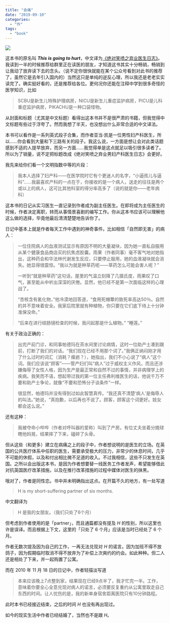 ```yaml
---
title: "会痛"
date: "2019-09-10"
categories: 
  - "作"
tags: 
  - "book"
---
```


![](https://img1.doubanio.com/view/subject/l/public/s31469977.jpg)

这本书的原名叫 _**This is going to hurt**_，中文译为[《绝对笑喷之弃业医生日志》](https://book.douban.com/subject/30293663/)。我读到一半的时候推荐给群里正在读医的朋友，才知道这书其实十分畅销，畅销到让我动了放弃读下去的念头。（说不定你很快就能在某个公众号看到对此书的推荐了，虽然它是去年引入国内的）当然这只是单纯的逆反心理，所以我还是老老实实读完了。确实挺好看的，还是推荐给各位。更何况你还能在注释中学到很多奇怪的医学知识，比如

> SCBU是新生儿特殊护理病房，NICU是新生儿重症监护病房，PICU是儿科重症监护病房，PIKACHU是一种口袋怪物。

从封面和标题（尤其是中文标题）看得出这本书并不是很严肃的书籍，但我觉得中文标题有些过于浮夸了。然而我想了半天，也没想出什么非常合适的中文译法。

本书可以看作是一系列英式段子合集，而作者亚当·凯是一位男性妇产科医生，所以……你会看到大量和下三路有关的段子。我这么说，一方面是想让会对此类话题感到不适的人提早放弃，而另一方面……我觉得单是这点就足以吸引很多读者了。所以为了销量，说不定把标题改成《绝对笑喷之弃业男妇产科医生日志》会更好。

我先来给你们看一个文明指数中等的片段：

> 我本人选择了妇产科——在医学院时它有个更迷人的名字，“小逼孩儿与逼科”……我最喜欢产科的一点在于，你接收的是一个病人，送走的往往是两个或以上的病人，这可比其他科室的得分率高多了（说的就是你——老年病科）

这本书的日记从实习医生一直记录到作者成为副主任医生。在即将成为主任医生的时候，作者决定离职，转而从事情景喜剧的编写工作。你从这本书应该可以理解他这么做的选择，毕竟他最后清清楚楚地告诉你了。

日记中基本上就是作者每天工作中遇到的神奇事件。比如相信「自然即无害」的病人：

> 一位住院病人的血液测试显示有原因不明的大量凝块，因为她一直私自服用从某个健康食品商店买的抗焦虑胶囊。雨果（作者同事）毫不客气地对她指出，这种药会和华法林代谢发生反应，只要停止服用，她的血液凝块就会消失。她显得很震惊。“我以为就是种草药呢——草药怎么可能会害人呢？”
> 
> 一听到“就是种草药”这句话，屋里的气温立刻降了几摄氏度，雨果叹了口气，甚至能从中听出深深的厌倦。显然，他已经不是第一次面临这样的心理战了。
> 
> “杏核含有氰化物，”他冷漠地回答道，“食用死帽蕈的致死率高达50％。自然的并不意味着安全。我家后院里就有种植物，你只要在它们底下待上十分钟准保没命。”
> 
> “后来在进行结肠镜检查的时候，我问起那是什么植物。” “睡莲。”

有关于政治正确的：

> 出完产前门诊，和同事帕德玛在茶水间里讨论病情，这时一位助产士凑到跟前，打断了我们的对话。“我们现在已经不用那个词了。”我俩正纳闷刚才用了什么过时的词汇（消耗？瘰疬？），她指出，我们不小心说了“病人”这个词。我们应该说“顾客”——管产妇们叫“病人”过于威权主义作风，而且还涉嫌侮辱了女性人格，因为生产是最正常和自然不过的事情，并非病理学上的疾病。我笑而不语，想起带过我的第一位主任弗利维医生的话，他说千万不要和助产士争论，就像“不要和恐怖分子谈条件”一样。
> 
> 很显然，帕德玛并没有得到过如此智慧真传。“我还真不清楚‘病人’是侮辱人的叫法。”她说，“真抱歉，以后再也不说了。顾客，顾客这个词更好。妓女都会这么说。”

还有这种：

> 我被夺命小哔哔（作者对呼叫器的爱称）叫到了产房。有位丈夫坐着分娩球瞎他妈晃，结果摔了下来，磕碎了头骨。

但从这些（和更多）建立在病痛之上的段子中，作者想说明的是医生的立场。在英国的公共医疗体系中任职的医生，需要承受极大的压力，非常少的休息时间，几乎不可能的休假，以及和付出相比微不足道的收入。不过我相信，这些不只发生在英国。之所以会出版这本书，是因为作者想要替一线医务工作者发声，希望能够借此对抗英国医疗改革措施，以及在推行改革措施的过程中媒体对医生的抹黑。

哦对了，作者是同性恋。书中并未明确指出这点。在开篇不久的地方，有一处写道

> H is my short-suffering partner of six months.

中文翻译为

> H 是我的女朋友。（我们只处了6个月）

但考虑到作者使用的是「partner」，而且通篇都没有提及 _H_ 的性别，所以这里也许是误译。而且根据上下文，这里的「只处了 6 个月」应该是当时已经处了 6 个月。

作者无数次提及因为自己的工作，一再无法兑现对 _H_ 的诺言。因为加班不得不放鸽子，因为假期临时取消不得不放弃为了补偿上次爽约的约会。如此种种。但二人还是相处了下来，并一起购置了公寓。

而在 2010 年 11 月 18 日的日记中，作者轻描淡写道

> 本来应该晚上7点整到家，结果现在已经9点半了，我才忙完一半。工作，意味着你要全心全意兑现对病人的诺言，必须要反复重约从公寓里取走自己东西的时间。让人忧伤的是，我的新单身宿舍距离医院只有10分钟路程。

此时本书已经接近结束，之后的时间 _H_ 也没有再出现过。

如今的现实生活中作者已经结婚了，当然也不是跟 _H_。

